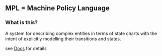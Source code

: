 ## MPL = Machine Policy Language

### What is this?

A system for describing complex entities in terms of state charts with the intent of explicitly modelling their transitions and states.

see [Docs](/Docs/2022.0/MPL%20Standard.md) for details
